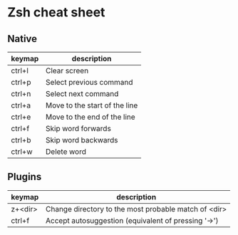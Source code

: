 # Zsh cheat sheet

## Native

| keymap | description |
|--------|-------------|
| ctrl+l | Clear screen |
| ctrl+p | Select previous command |
| ctrl+n | Select next command |
| ctrl+a | Move to the start of the line |
| ctrl+e | Move to the end of the line |
| ctrl+f | Skip word forwards |
| ctrl+b | Skip word backwards |
| ctrl+w | Delete word |

## Plugins

| keymap | description |
|--------|-------------|
| z+\<dir> | Change directory to the most probable match of \<dir> |
| ctrl+f | Accept autosuggestion (equivalent of pressing '→') |
